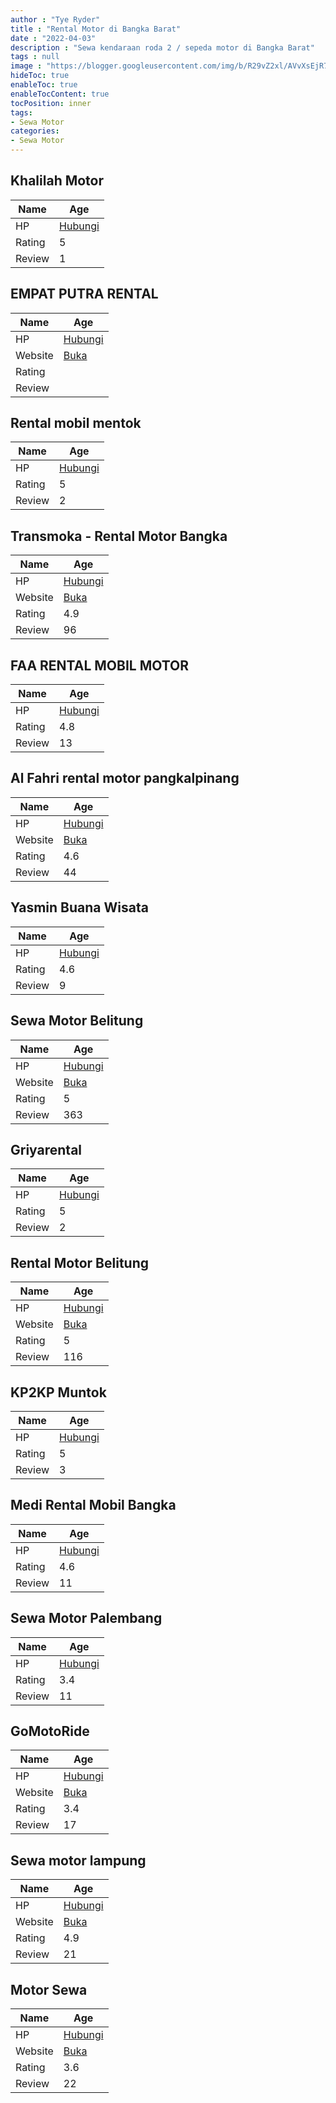 ```yaml
---
author : "Tye Ryder"
title : "Rental Motor di Bangka Barat"
date : "2022-04-03"
description : "Sewa kendaraan roda 2 / sepeda motor di Bangka Barat"
tags : null
image : "https://blogger.googleusercontent.com/img/b/R29vZ2xl/AVvXsEjR7_Xt3F0qqUm2YtZZuogtkovlyQpYa8RsMWhjfvP5R3o0WPXlrN-BBCFgsCLU1EVLQ89xwITUEf9iifwCkT9qlTceIzvyV9pZliSXlJHMtAVlO0Yb6wWEbIxjtqrZbF0qbiqLPiUhZ1LDi5MixRHGMnWH4u6BPcJD0gCm3xH_eCcKRTmXVXjvrj95rQ/w300-h200/rental-motor-di-bangka-barat.png"
hideToc: true
enableToc: true
enableTocContent: true
tocPosition: inner
tags:
- Sewa Motor
categories:
- Sewa Motor
---
```



## Khalilah Motor

Name | Age
--------|------
HP | [Hubungi](https://pcandroidplayer.blogspot.com/?clayads=https://getnumber.ndower.dev?phone=MDgyMTE5Njg1MDA1)
Rating | 5
Review | 1


## EMPAT PUTRA RENTAL

Name | Age
--------|------
HP | [Hubungi](https://pcandroidplayer.blogspot.com/?clayads=https://getnumber.ndower.dev?phone=MDgyMTgzNjU4ODkz)
Website | [Buka](https://pcandroidplayer.blogspot.com/?clayads=aHR0cHM6Ly9lbXBhdC1wdXRyYS1yZW50YWwuYnVzaW5lc3Muc2l0ZS8=) 
Rating | 
Review | 


## Rental mobil mentok

Name | Age
--------|------
HP | [Hubungi](https://pcandroidplayer.blogspot.com/?clayads=https://getnumber.ndower.dev?phone=MDgxMjcyMDA1NDI0)
Rating | 5
Review | 2


## Transmoka - Rental Motor Bangka

Name | Age
--------|------
HP | [Hubungi](https://pcandroidplayer.blogspot.com/?clayads=https://getnumber.ndower.dev?phone=MDgxMzczMTE0Njcx)
Website | [Buka](https://pcandroidplayer.blogspot.com/?clayads=aHR0cDovL3JlbnRhbG1vdG9yYmFuZ2thLmJsb2dzcG90LmNvLmlkLw==) 
Rating | 4.9
Review | 96


## FAA RENTAL MOBIL MOTOR

Name | Age
--------|------
HP | [Hubungi](https://pcandroidplayer.blogspot.com/?clayads=https://getnumber.ndower.dev?phone=MDg1MjczODgwMjc3)
Rating | 4.8
Review | 13


## Al Fahri rental motor pangkalpinang

Name | Age
--------|------
HP | [Hubungi](https://pcandroidplayer.blogspot.com/?clayads=https://getnumber.ndower.dev?phone=MDgxMzczMjU3Mjc1)
Website | [Buka](https://pcandroidplayer.blogspot.com/?clayads=aHR0cDovL3JlbnRhbG1vdG9ycGFuZ2thbHBpbmFuZy5ibG9nc3BvdC5jb20v) 
Rating | 4.6
Review | 44


## Yasmin Buana Wisata

Name | Age
--------|------
HP | [Hubungi](https://pcandroidplayer.blogspot.com/?clayads=https://getnumber.ndower.dev?phone=MDcxNjIyMDE3)
Rating | 4.6
Review | 9


## Sewa Motor Belitung

Name | Age
--------|------
HP | [Hubungi](https://pcandroidplayer.blogspot.com/?clayads=https://getnumber.ndower.dev?phone=MDgxOTQ5NDg4ODg5)
Website | [Buka](https://pcandroidplayer.blogspot.com/?clayads=aHR0cHM6Ly9zZXdhLW1vdG9yLWJlbGl0dW5nLmJ1c2luZXNzLnNpdGUv) 
Rating | 5
Review | 363


## Griyarental

Name | Age
--------|------
HP | [Hubungi](https://pcandroidplayer.blogspot.com/?clayads=https://getnumber.ndower.dev?phone=MDgxMjczNTk0MDE2)
Rating | 5
Review | 2


## Rental Motor Belitung

Name | Age
--------|------
HP | [Hubungi](https://pcandroidplayer.blogspot.com/?clayads=https://getnumber.ndower.dev?phone=MDgxOTI5Nzg0MzQw)
Website | [Buka](https://pcandroidplayer.blogspot.com/?clayads=aHR0cHM6Ly9yZW50YWxtb3RvcmJlbGl0dW5nLmJ1c2luZXNzLnNpdGUv) 
Rating | 5
Review | 116


## KP2KP Muntok

Name | Age
--------|------
HP | [Hubungi](https://pcandroidplayer.blogspot.com/?clayads=https://getnumber.ndower.dev?phone=MDcxNjIxOTYy)
Rating | 5
Review | 3


## Medi Rental Mobil Bangka

Name | Age
--------|------
HP | [Hubungi](https://pcandroidplayer.blogspot.com/?clayads=https://getnumber.ndower.dev?phone=MDgxMzY4NzQyNTc0)
Rating | 4.6
Review | 11


## Sewa Motor Palembang

Name | Age
--------|------
HP | [Hubungi](https://pcandroidplayer.blogspot.com/?clayads=https://getnumber.ndower.dev?phone=MDgyMTc2NjA5NDI2)
Rating | 3.4
Review | 11


## GoMotoRide

Name | Age
--------|------
HP | [Hubungi](https://pcandroidplayer.blogspot.com/?clayads=https://getnumber.ndower.dev?phone=MDgxMzEwOTcyNDY5)
Website | [Buka](https://pcandroidplayer.blogspot.com/?clayads=aHR0cDovL2dvbW90b3JpZGUuY29tLw==) 
Rating | 3.4
Review | 17


## Sewa motor lampung

Name | Age
--------|------
HP | [Hubungi](https://pcandroidplayer.blogspot.com/?clayads=https://getnumber.ndower.dev?phone=MDg5NjAyOTI1MDky)
Website | [Buka](https://pcandroidplayer.blogspot.com/?clayads=aHR0cHM6Ly9zZXdhLW1vdG9yLWJhbmRhci1sYW1wdW5nLmJ1c2luZXNzLnNpdGUv) 
Rating | 4.9
Review | 21


## Motor Sewa

Name | Age
--------|------
HP | [Hubungi](https://pcandroidplayer.blogspot.com/?clayads=https://getnumber.ndower.dev?phone=MDg3ODA4ODgzODM5)
Website | [Buka](https://pcandroidplayer.blogspot.com/?clayads=aHR0cDovL3d3dy5tb3RvcnNld2EuY29tLw==) 
Rating | 3.6
Review | 22


